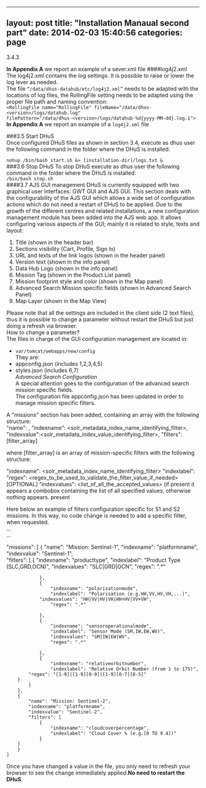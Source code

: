 

---
layout: post
title:  "Installation Manaual second part"
date:   2014-02-03 15:40:56
categories: page
---
3.4.3

**In Appendix A** we report an example of a sever.xml file
####log4j2.xml    
The log4j2.xml contains the log settings. It is possible to raise or lower the log lever as needed.     
The file `“/data/dhus-datahub/etc/log4j2.xml”` needs to be adapted with the locations of log files, the RollingFile setting needs to be adapted using the proper file path and naming convention:    
   `<RollingFile name="RollingFile" fileName="/data/dhus-<version>/logs/datahub.log"`   
            `filePattern="/data/dhus-<version>/logs/datahub-%d{yyyy-MM-dd}.log.1">`   
**In Appendix A** we report an example of a `log4j2.xml` file

###3.5 Start DHuS  
Once configured DHuS files as shown in section 3.4, execute as dhus user the following command in the folder where the DHuS is installed:  

`nohup /bin/bash start.sh &> [installation-dir]/logs.txt &`   
###3.6	Stop DHuS
To stop DHuS execute as dhus user the following command in the folder where the DHuS is installed:   
`/bin/bash stop.sh`      
####3.7	AJS GUI management 
DHuS is currently equipped with two graphical user interfaces: GWT GUI and AJS GUI. This section deals with the configurability of the AJS GUI which allows a wide set of configuration actions which do not need a restart of DHuS to be applied.
Due to the growth of the different centres and related installations, a new configuration management module has been added into the AJS web app. It allows configuring various aspects of the GUI; mainly it is related to style, texts and layout:

1.	Title (shown in the header bar) 
2.	Sections visibility (Cart, Profile, Sign In) 
3.	URL and texts of the link logos (shown in the header panel) 
4.	Version text (shown in the info panel) 
5.	Data Hub Logo (shown in the info panel) 
6.	Mission Tag (shown in the Product List panel) 
7.	Mission footprint style and color (shown in the Map panel) 
8.	Advanced Search Mission specific fields (shown in Advanced Search Panel) 
9.	Map Layer (shown in the Map View)

Please note that all the settings are included in the client side (2 text files), thus it is possible to change a parameter without restart the DHuS but just doing a refresh via browser.      
How to change a parameter?    
The files in charge of the GUI configuration management are located in: 
- `var/tomcat/webapps/new/config`    
They are:    
- appconfig.json (includes 1,2,3,4,5)   
- styles.json (includes 6,7)    
*Advanced Search Configuration*   
A special attention goes to the configuration of the advanced search mission specific fields.      
The configuration file appconfig.json has been updated in order to manage mission specific filters.    

A "missions" section has been added, containing an array with the following structure:    
"name": <label show for filter>, "indexname": 
<solr_metadata_index_name_identifying_filter>, "indexvalue":<solr_metadata_index_value_identifying_filter>, "filters":[filter_array] 

where [filter_array] is an array of mission-specific filters with the following structure: 

"indexname": <solr_metadata_index_name_identifying_filter> 
"indexlabel": <label show for filter> 
"regex": <regex_to_be_used_to_validate_the_filter_value_if_needed> 
[OPTIONAL] "indexvalues": <list_of_all_the_accepted_values> (if present it appears a combobox containing the list of all specified values, otherwise nothing appears. present 


Here below an example of filters configuration specific for S1 and S2 missions. 
In this way, no code change is needed to add a specific filter, when requested.    
…     
…      

"missions": [
        {
            "name": "Mission: Sentinel-1",
            "indexname": "platformname",
            "indexvalue": "Sentinel-1",            
            "filters": [
                {
                    "indexname": "producttype",
                    "indexlabel": "Product Type (SLC,GRD,OCN)",
                    "indexvalues": "SLC|GRD|OCN",
                    "regex": ".*"

                },
                {
                    "indexname": "polarisationmode",
                    "indexlabel": "Polarisation (e.g.HH,VV,HV,VH,...)",
		    	"indexvalues": "HH|VV|HV|VH|HH+HV|VV+VH",
                    "regex": ".*"

                },
                {
                    "indexname": "sensoroperationalmode",
                    "indexlabel": "Sensor Mode (SM,IW,EW,WV)",
                    "indexvalues": "SM|IW|EW|WV",
                    "regex": ".*"

                },
                {
                    "indexname": "relativeorbitnumber",
                    "indexlabel": "Relative Orbit Number (from 1 to 175)",
		    "regex": "[1-9]|[1-9][0-9]|[1-9][0-7][0-5]"
		}
            ]
        },
        {
            "name": "Mission: Sentinel-2",
            "indexname": "platformname",
            "indexvalue": "Sentinel-2",
            "filters": [
                {
                    "indexname": "cloudcoverpercentage",
                    "indexlabel": "Cloud Cover % (e.g.[0 TO 9.4])"
                }
		]
        }
    ]
Once you have changed a value in the file, you only need to refresh your browser to see the change immediately applied.**No need to restart the DHuS**.       


